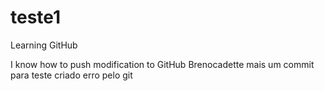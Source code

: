 # teste1
Learning GitHub

I know how to push modification to GitHub
Brenocadette
mais um commit para teste
criado erro pelo git